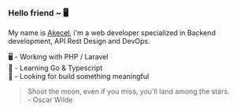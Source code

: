### Hello friend ~ 🖥

My name is [Akecel](https://www.github.com/akecel), i'm a web developer specialized in Backend development, API Rest Design and DevOps.

🖥 - Working with PHP / Laravel  
🌱 - Learning Go & Typescript  
🧐 - Looking for build something meaningful 

> Shoot the moon, even if you miss, you'll land among the stars.
> <br> - Oscar Wilde
